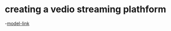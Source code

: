 # creating a vedio streaming plathform 
 
-[model-link](https://app.eraser.io/workspace/YtPqZ1VogxGy1jzIDkzj) 